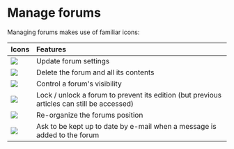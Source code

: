 # Manage forums

Managing forums makes use of familiar icons:

| Icons | Features |
| :--- | :--- |
| ![](../../.gitbook/assets/images68%20%284%29.png) | Update forum settings |
| ![](../../.gitbook/assets/images69%20%283%29.png) | Delete the forum and all its contents |
| ![](../../.gitbook/assets/images70%20%283%29.png) | Control a forum's visibility |
| ![](../../.gitbook/assets/images71%20%281%29.png) | Lock / unlock a forum to prevent its edition \(but previous articles can still be accessed\) |
| ![](../../.gitbook/assets/images72%20%285%29.png) | Re-organize the forums position |
| ![](../../.gitbook/assets/images73%20%288%29.png) | Ask to be kept up to date by e-mail when a message is added to the forum |

